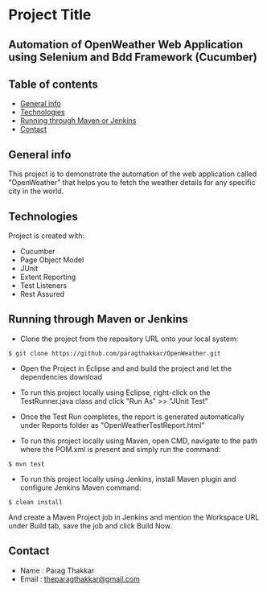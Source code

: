 # Project Title
## Automation of OpenWeather Web Application using Selenium and Bdd Framework (Cucumber)

## Table of contents
* [General info](#general-info)
* [Technologies](#technologies)
* [Running through Maven or Jenkins](#running-through-maven-or-jenkins)
* [Contact](#contact)

## General info
This project is to demonstrate the automation of the web application called "OpenWeather" that helps you to fetch the weather details for any specific city in the world.
	
## Technologies
Project is created with:
* Cucumber
* Page Object Model
* JUnit
* Extent Reporting
* Test Listeners
* Rest Assured

  
## Running through Maven or Jenkins
* Clone the project from the repository URL onto your local system:
```
$ git clone https://github.com/paragthakkar/OpenWeather.git
```

* Open the Project in Eclipse and and build the project and let the dependencies download

* To run this project locally using Eclipse, right-click on the TestRunner.java class and click "Run As" >> "JUnit Test"

* Once the Test Run completes, the report is generated automatically under Reports folder as "OpenWeatherTestReport.html"

* To run this project locally using Maven, open CMD, navigate to the path where the POM.xml is present and simply run the command:

```
$ mvn test
```
* To run this project locally using Jenkins, install Maven plugin and configure Jenkins Maven command:

```
$ clean install
```
And create a Maven Project job in Jenkins and mention the Workspace URL under Build tab, save the job and click Build Now.

## Contact
* Name : Parag Thakkar
* Email : theparagthakkar@gmail.com
